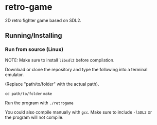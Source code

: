 # retro-game

2D retro fighter game based on SDL2.

## Running/Installing

### Run from source (Linux)

NOTE: Make sure to install `libsdl2` before compilation.

Download or clone the repository and type the following into a terminal emulator.

(Replace "path/to/folder" with the actual path).

`cd path/to/folder`
`make`

Run the program with `./retrogame`

You could also compile manually with `gcc`. Make sure to include `-lSDL2` or the program will not compile.
